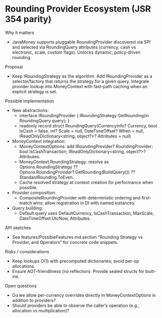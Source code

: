 # Rounding Provider Ecosystem (JSR 354 parity)

Why it matters
- JavaMoney supports pluggable RoundingProvider discovered via SPI and selected via RoundingQuery attributes (currency, cash vs electronic, scale, custom flags). Unlocks dynamic, policy-driven rounding.

Proposal
- Keep IRoundingStrategy as the algorithm. Add IRoundingProvider as a selector/factory that returns the strategy for a given query. Integrate provider lookup into MoneyContext with fast-path caching when an explicit strategy is set.

Possible implementation
- New abstractions:
  - interface IRoundingProvider { IRoundingStrategy GetRounding(in RoundingQuery query); }
  - readonly record struct RoundingQuery(CurrencyInfo? Currency, bool IsCash = false, int? Scale = null, DateTimeOffset? When = null, IReadOnlyDictionary<string, object?>? Attributes = null)
- MoneyContext integration:
  - MoneyContextOptions: add IRoundingProvider? RoundingProvider; bool IsCashTransaction; IReadOnlyDictionary<string, object?>? Attributes.
  - MoneyContext.RoundingStrategy: resolve as Options.RoundingStrategy ?? Options.RoundingProvider?.GetRounding(BuildQuery()) ?? StandardRounding.ToEven.
  - Cache resolved strategy at context creation for performance when possible.
- Provider composition:
  - CompositeRoundingProvider with deterministic ordering and first-match wins; allow registration in DI with named instances.
- Query building:
  - Default query uses DefaultCurrency, IsCashTransaction, MaxScale, DateTimeOffset.UtcNow, Attributes.

API sketches
- See features/PossibleFeatures.md section “Rounding Strategy vs Provider, and Operators” for concrete code snippets.

Risks / considerations
- Keep lookups O(1) with precomputed dictionaries; avoid per-op allocations.
- Ensure AOT-friendliness (no reflection). Provide sealed structs for built-ins.

Open questions
- Do we allow per-currency overrides directly in MoneyContextOptions in addition to providers?
- Should providers be able to observe the caller’s operation (e.g., allocation vs multiplication)?
